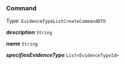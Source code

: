 

### Command

Type: `EvidenceTypeListCreateCommandDTO`  
<article>

***description*** `String` 

</article>
<article>

***name*** `String` 

</article>
<article>

***specifiesEvidenceType*** `List<EvidenceTypeId>` 

</article>

